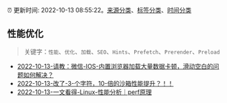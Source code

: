 :alarm_clock: 更新时间: 2022-10-13 08:55:22。[来源分类](../README.md)、[标签分类](../TAGS.md)、[时间分类](../TIMELINE.md)

## 性能优化


> 关键字：`性能`、`优化`、`加载`、`SEO`、`Hints`、`Prefetch`、`Prerender`、`Preload`



- [2022-10-13-请教：微信-IOS-内置浏览器加载大量数据卡顿，滑动空白的问题如何解决？](https://www.v2ex.com/t/886661) 
- [2022-10-13-改了-3-个字符，10-倍的沙箱性能提升？！！](https://toutiao.io/k/6bl6z5n) 
- [2022-10-13-一文看得-Linux-性能分析｜perf原理](https://toutiao.io/k/ymtu7zk) 